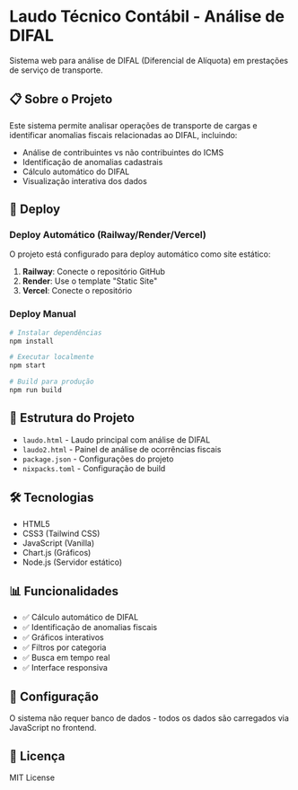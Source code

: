 # Laudo Técnico Contábil - Análise de DIFAL

Sistema web para análise de DIFAL (Diferencial de Alíquota) em prestações de serviço de transporte.

## 📋 Sobre o Projeto

Este sistema permite analisar operações de transporte de cargas e identificar anomalias fiscais relacionadas ao DIFAL, incluindo:

- Análise de contribuintes vs não contribuintes do ICMS
- Identificação de anomalias cadastrais
- Cálculo automático do DIFAL
- Visualização interativa dos dados

## 🚀 Deploy

### Deploy Automático (Railway/Render/Vercel)

O projeto está configurado para deploy automático como site estático:

1. **Railway**: Conecte o repositório GitHub
2. **Render**: Use o template "Static Site"
3. **Vercel**: Conecte o repositório

### Deploy Manual

```bash
# Instalar dependências
npm install

# Executar localmente
npm start

# Build para produção
npm run build
```

## 📁 Estrutura do Projeto

- `laudo.html` - Laudo principal com análise de DIFAL
- `laudo2.html` - Painel de análise de ocorrências fiscais
- `package.json` - Configurações do projeto
- `nixpacks.toml` - Configuração de build

## 🛠️ Tecnologias

- HTML5
- CSS3 (Tailwind CSS)
- JavaScript (Vanilla)
- Chart.js (Gráficos)
- Node.js (Servidor estático)

## 📊 Funcionalidades

- ✅ Cálculo automático de DIFAL
- ✅ Identificação de anomalias fiscais
- ✅ Gráficos interativos
- ✅ Filtros por categoria
- ✅ Busca em tempo real
- ✅ Interface responsiva

## 🔧 Configuração

O sistema não requer banco de dados - todos os dados são carregados via JavaScript no frontend.

## 📝 Licença

MIT License
